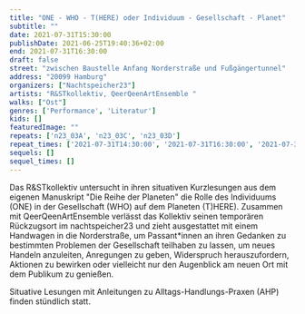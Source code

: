 ```yaml
---
title: "ONE - WHO - T(HERE) oder Individuum - Gesellschaft - Planet"
subtitle: ""
date: 2021-07-31T15:30:00
publishDate: 2021-06-25T19:40:36+02:00
end: 2021-07-31T16:30:00
draft: false
street: "zwischen Baustelle Anfang Norderstraße und Fußgängertunnel"
address: "20099 Hamburg"
organizers: ["Nachtspeicher23"]
artists: "R&STkollektiv, QeerQeenArtEnsemble "
walks: ["Ost"]
genres: ['Performance', 'Literatur']
kids: []
featuredImage: ""
repeats: ['n23_03A', 'n23_03C', 'n23_03D']
repeat_times: ['2021-07-31T14:30:00', '2021-07-31T16:30:00', '2021-07-31T17:30:00']
sequels: []
sequel_times: []
---
```


Das R&STkollektiv untersucht in ihren situativen Kurzlesungen aus dem eigenen Manuskript "Die Reihe der Planeten" die Rolle des Individuums (ONE) in der Gesellschaft (WHO) auf dem Planeten (T)HERE). Zusammen mit QeerQeenArtEnsemble verlässt das Kollektiv seinen temporären Rückzugsort im nachtspeicher23 und zieht ausgestattet mit einem Handwagen in die Norderstraße, um Passant\*innen an ihren Gedanken zu bestimmten Problemen der Gesellschaft teilhaben zu lassen, um neues Handeln anzuleiten, Anregungen zu geben, Widerspruch herauszufordern, Aktionen zu bewirken oder vielleicht nur den Augenblick am neuen Ort mit dem Publikum zu genießen. 

Situative Lesungen mit Anleitungen zu Alltags-Handlungs-Praxen (AHP) finden stündlich statt.



